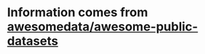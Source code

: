 # Information comes from [awesomedata/awesome-public-datasets](https://github.com/awesomedata/awesome-public-datasets)

